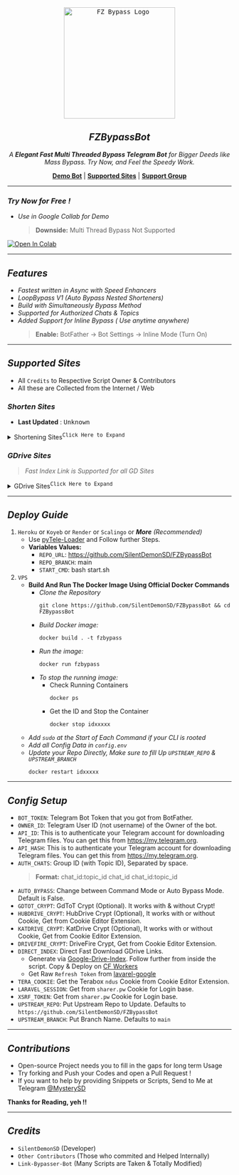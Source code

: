 <div align="center">
    <a href="https://github.com/SilentDemonSD">
        <kbd>
            <img width="250" src="https://graph.org/file/80f677693ae80cbd8707e.jpg" alt="FZ Bypass Logo">
        </kbd>
    </a>

## ***FZBypassBot***

<i>A **Elegant Fast Multi Threaded Bypass Telegram Bot** for Bigger Deeds like Mass Bypass. Try Now, and Feel the Speedy Work.</i>

[**Demo Bot**](https://t.me/FZBypassBot) | [**Supported Sites**](#supported-sites) | [**Support Group**](https://t.me/FXTorrentz)

</div>

---

### ***Try Now for Free !***
- _Use in Google Collab for Demo_
  > **Downside:** Multi Thread Bypass Not Supported

<a target="_blank" href="https://colab.research.google.com/github/SilentDemonSD/FZBypassBot/blob/main/FZNotebook/fzbypasser.ipynb">
  <img src="https://colab.research.google.com/assets/colab-badge.svg" alt="Open In Colab"/>
</a>

---

## ***Features***
- _Fastest written in Async with Speed Enhancers_
- _LoopBypass V1 (Auto Bypass Nested Shorteners)_
- _Build with Simultaneously Bypass Method_
- _Supported for Authorized Chats & Topics_
- _Added Support for Inline Bypass ( Use anytime anywhere)_
  > **Enable:** BotFather -> Bot Settings -> Inline Mode (Turn On)

---

## ***Supported Sites***
- All `Credits` to Respective Script Owner & Contributors
- All these are Collected from the Internet / Web

### ***Shorten Sites***

- <b>Last Updated</b> : <kbd>Unknown</kbd>

<details>
    <summary>Shortening Sites<sup><kbd>Click Here to Expand</kbd></sup></summary>

| __Shortener Sites__ | __Status__ |__Last Updated__ |
|:------------------:|:----------:|:----------------:|
|`adrinolinks.com`|✅️| **Unknown**|
|`adsfly.in`|✅️| **Unknown**|
|`anlinks.in`|️✅️| **22-04-2024**|
|`appurl.io`|✅️| **Unknown**|
|`bindaaslinks.com`|✅️| **29-04-2024**|
|`bit.ly` + `tinyurl.com` + `*.short.gy` + `shorturl.ac`|✅️| **Unknown**|
|`bringlifes.com`|️️✅️| **Unknown**|
|`dalink.in`|✅️| **Unknown**|
|`disk.yandex.ru` + `yandex.com`|✅️| **Unknown**|
|`download.mdiskshortner.link`|✅️| **Unknown**|
|`droplink.co`|✅️| **Unknown**|
|`dtglinks.in`|✅️| **Unknown**|
|`du-link.in` + `dulink.in`|✅️| **Unknown**|
|`earn.moneykamalo.com`|✅️| **Unknown**|
|`earn2me.com`|✅️| **Unknown**|
|`earn2short.in`|✅️| **Unknown**|
|`earn4link.in`|✅️|**Unknown**|
|`evolinks.in`|✅| **22-04-2024**|
|`ez4short.com`|✅️| **Unknown**|
|`go.lolshort.tech`|❌️| **Unknown**|
|`gtlinks.me` + `gyanilinks.com`|✅| **18-04-2024**|
|`indianshortner.in`|✅️| **Unknown**|
|`indyshare.net`|✅️| **Unknown**|
|`instantearn.in`|✅️| **Unknown**|
|`kpslink.in`|✅️| **Unknown**|
|`krownlinks.me`|✅️| **Unknown**|
|`link.tnlink.in`|️✅️| **23-04-2024**|
|`link.tnshort.net`|✅️| **Unknown**|
|`link.vipurl.in` + `vipurl.in` + `count.vipurl.in`|✅️| **Unknown**|
|`link1s.com`|✅️| **Unknown**|
|`link4earn.com` + `link4earn.in`|✅️| **Unknown**|
|`linkbanao.com`|❌️| **Unknown**|
|`linkfly.me`|✅️| **Unknown**|
|`linkjust.com`|✅️| **Unknown**|
|`linkpays.in`|✅️| **Unknown**|
|`linksly.co`|✅️| **Unknown**|
|`linkvertise.com`|️❌️| **Unknown**|
|`linkyearn.com`|❌️| **Unknown**|
|`m.easysky.in`|✅| **23-04-2024**|
|`m.narzolinks.click`|✅️| **Unknown**|
|`mdisk.pro`|✅️| **Unknown**|
|`mediafire.com`|✅️| **Unknown**|
|`moneycase.link`|✅️| **Unknown**|
|`mplaylink.com`|️❌️| **Unknown**|
|`omnifly.in.net`|✅️| **Unknown**|
|`onepagelink.in`|✅️| **Unknown**|
|`ouo.io` + `ouo.press`|✅️| **Unknown**|
|`pandaznetwork.com`|✅️| **Unknown**|
|`pdiskshortener.com`|✅️| **Unknown**|
|`pkin.me` + `go.paisakamalo.in`|✅️| **Unknown**|
|`rocklinks.net`|✅️| **Unknown**|
|`ronylink.com`|✅️| **24-04-2024**|
|`rslinks.net`|❌️| **Unknown**|
|`sheralinks.com`|✅️| **Unknown**|
|`short.tnvalue.in`|✅️| **Unknown**|
|`short2url.in`|✅️| **Unknown**|
|`short2url.in`|✅️| **Unknown**|
|`shortingly.com`|️✅️|️ **Unknown**|
|`shrdsk.me`|️️✅️| **Unknown**|
|`shrinke.me`|✅️| **Unknown**|
|`shrinkforearn.xyz`|️❌️| **Unknown**|
|`sklinks.in` + `sklinks.tech`|✅️| **Unknown**|
|`surl.li`|✅️| **Unknown**|
|`sxslink.com`|✅️| **Unknown**|
|`tamizhmasters.com`|⚠️| **Unknown**|
|`terabox.*` + `terabox.*` + `nephobox.*` + `4funbox.*` + `mirrobox.*` + `momerybox.*` + `teraboxapp.*`|✅️| **Unknown**|
|`tglink.in`|✅️| **Unknown**|
|`tinyfy.in`|✅️| **Unknown**|
|`try2link.com`|✅️| **18-04-2024**|
|`tulinks.one` + `go.tulinks.online` + `tulinks.online`|✅️| **Unknown**|
|`url4earn.in`|✅️| **Unknown**|
|`urllinkshort.in`|✅️| **Unknown**|
|`urlsopen.com`|✅️| **Unknown**|
|`urlspay.in`|✅️| **Unknown**|
|`v2.kpslink.in`|✅️| **Unknown**|
|`v2links.com`|️❌️| **Unknown**|
|`viplinks.io`|️⚠️| **Unknown**|
|`vplinks.in`|✅️| **Unknown**|
|`www.dropbox.com`|✅️| **Unknown**|
|`xpshort.com` + `push.bdnewsx.com` + `techymozo.com`|❌| **Unknown**|
|`ziplinker.net`|✅️| **Unknown**|


### ***Scrape Sites***
| __Websites__ | __Status__ |__Last Updated__ |
|:------------:|:----------:|:----------------:|
|`cinevood.*` **(Page)** |✅️| **Unknown**|
|`kayoanime.com` **(Page)**|✅️| **Unknown**|
|`skymovieshd.*`|✅️| **Unknown**|
|`toonworld4all.*` **(Page + Episode)** |️❌️| **Unknown**|
|`ww1.sharespark.cfd`|✅️| **Unknown**|
|`www.1tamilmv.*` **(Page)**|✅️| **Unknown**|

</details>

### ***GDrive Sites***
> _Fast Index Link is Supported for all GD Sites_

<details>
    <summary>GDrive Sites<sup><kbd>Click Here to Expand</kbd></sup></summary>

| __Websites__ | __Status__ | __Last Updated__ |
|:------------:|:----------:|:----------------:|
|`appdrive.*` **(File + Pack)**|✅️|**Unknown**|
|`drivefire.co`|✅️|**Unknown**|
|`gdflix.*`**(File + Pack)**|❌️|**Unknown**|
✅️|**Unknown**|
|`hubdrive.lat` **(Instant Link)**|
|`katdrive.org` **(Direct Download)**|✅️|**Unknown**|
|`new*.gdtot.zip`|️❌️| **Unknown**|
|`new*.filepress.store` + `filebee.xyz` + `onlystream.xyz` + `pressbee.xyz`**( Only Tg Links )**|✅️|**Unknown**|
|`sharer.pw`|❌|**Unknown**|

</details>

---

## ***Deploy Guide***
1. `Heroku` or `Koyeb` or `Render` or `Scalingo` or _**More**_ _(Recommended)_
    - Use [pyTele-Loader](https://github.com/SilentDemonSD/pyTele-Loader) and Follow further Steps.
    - **Variables Values:**
      - `REPO_URL`: https://github.com/SilentDemonSD/FZBypassBot
      - `REPO_BRANCH`: main
      - `START_CMD`: bash start.sh
2. `VPS`
    - **Build And Run The Docker Image Using Official Docker Commands**
        - _Clone the Repository_
            ```
            git clone https://github.com/SilentDemonSD/FZBypassBot && cd FZBypassBot
            ```
        - _Build Docker image:_
            ```
            docker build . -t fzbypass
            ```
        - _Run the image:_
            ```
            docker run fzbypass
            ```
        - _To stop the running image:_
            - Check Running Containers
                ```
                docker ps
                ```
            - Get the ID and Stop the Container
                ```
                docker stop idxxxxx
                ```
    - _Add `sudo` at the Start of Each Command if your CLI is rooted_
    - _Add all Config Data in `config.env`_
    - _Update your Repo Directly, Make sure to fill Up `UPSTREAM_REPO` & `UPSTREAM_BRANCH`_
        ```
        docker restart idxxxxx
        ```

---

## ***Config Setup***
- `BOT_TOKEN`: Telegram Bot Token that you got from BotFather.
- `OWNER_ID`: Telegram User ID (not username) of the Owner of the bot.
- `API_ID`: This is to authenticate your Telegram account for downloading Telegram files. You can get this from https://my.telegram.org.
- `API_HASH`: This is to authenticate your Telegram account for downloading Telegram files. You can get this from https://my.telegram.org.
- `AUTH_CHATS`: Group ID (with Topic ID), Separated by space.
  > **Format:** chat_id:topic_id chat_id chat_id:topic_id
- `AUTO_BYPASS`: Change between Command Mode or Auto Bypass Mode. Default is False.
- `GDTOT_CRYPT`: GdToT Crypt (Optional). It works with & without Crypt!
- `HUBDRIVE_CRYPT`: HubDrive Crypt (Optional), It works with or without Cookie, Get from Cookie Editor Extension.
- `KATDRIVE_CRYPT`: KatDrive Crypt (Optional), It works with or without Cookie, Get from Cookie Editor Extension.
- `DRIVEFIRE_CRYPT`: DriveFire Crypt, Get from Cookie Editor Extension.
- `DIRECT_INDEX`: Direct Fast Download GDrive Links.
  - Generate via [Google-Drive-Index](https://gitlab.com/GoogleDriveIndex/cloudflare-gdrive-download-worker/-/blob/main/src/worker.js). Follow further from inside the script. Copy & Deploy on [CF Workers](https://cloudflare.com)
  - Get Raw `Refresh Token` from [lavarel-google](https://github.com/ivanvermeyen/laravel-google-drive-demo/blob/master/README/2-getting-your-refresh-token.md)
- `TERA_COOKIE`: Get the Terabox `ndus` Cookie from Cookie Editor Extension.
- `LARAVEL_SESSION`: Get from `sharer.pw` Cookie for Login base.
- `XSRF_TOKEN`: Get from `sharer.pw` Cookie for Login base.
- `UPSTREAM_REPO`: Put Upstream Repo to Update. Defaults to `https://github.com/SilentDemonSD/FZBypassBot`
- `UPSTREAM_BRANCH`: Put Branch Name. Defaults to `main`

---

## ***Contributions***
- Open-source Project needs you to fill in the gaps for long term Usage
- Try forking and Push your Codes and open a Pull Request !
- If you want to help by providing Snippets or Scripts, Send to Me at Telegram [@MysterySD](t.me/MysterySD)

**Thanks for Reading, yeh !!**

---

## ***Credits***
- `SilentDemonSD` (Developer)
- `Other Contributors` (Those who commited and Helped Internally)
- `Link-Bypasser-Bot` (Many Scripts are Taken & Totally Modified)
